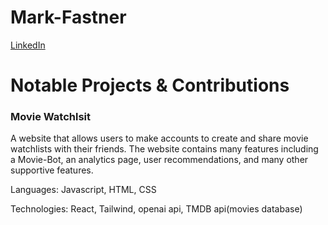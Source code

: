 # Mark-Fastner
[LinkedIn](https://www.linkedin.com/in/mark-fastner-3641a0201/)

<h1>Notable Projects & Contributions</h1>
<h3>Movie Watchlsit</h3>
<p>A website that allows users to make accounts to create and share movie watchlists with their friends. The website contains many features including a Movie-Bot, an analytics page, user recommendations, and many other supportive features.</p>
<p>Languages: Javascript, HTML, CSS</p>
<p>Technologies: React, Tailwind, openai api, TMDB api(movies database)</p>
